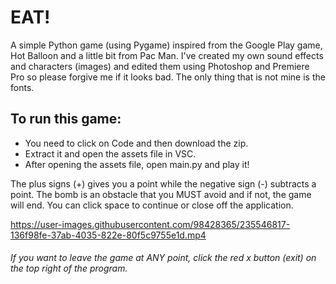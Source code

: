 # EAT!
A simple Python game (using Pygame) inspired from the Google Play game, Hot Balloon and a little bit from Pac Man. I've created my own sound effects and characters (images) and edited them using Photoshop and Premiere Pro so please forgive me if it looks bad. The only thing that is not mine is the fonts.

## To run this game:
- You need to click on Code and then download the zip. 
- Extract it and open the assets file in VSC. 
- After opening the assets file, open main.py and play it!

The plus signs (+) gives you a point while the negative sign (-) subtracts a point. The bomb is an obstacle that you MUST avoid and if not, the game will end. You can click space to continue or close off the application.


https://user-images.githubusercontent.com/98428365/235546817-136f98fe-37ab-4035-822e-80f5c9755e1d.mp4


###### If you want to leave the game at ANY point, click the red x button (exit) on the top right of the program.

